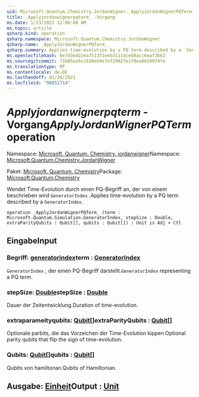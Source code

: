 ```yaml
---
uid: Microsoft.Quantum.Chemistry.JordanWigner._ApplyJordanWignerPQTerm_
title: _Applyjordanwignerpqterm_ -Vorgang
ms.date: 1/23/2021 12:00:00 AM
ms.topic: article
qsharp.kind: operation
qsharp.namespace: Microsoft.Quantum.Chemistry.JordanWigner
qsharp.name: _ApplyJordanWignerPQTerm_
qsharp.summary: Applies time-evolution by a PQ term described by a `GeneratorIndex`.
ms.openlocfilehash: 6e7d3e422ea751371eeb3111dce88acc6eaf3b62
ms.sourcegitcommit: 71605ea9cc630e84e7ef29027e1f0ea06299747e
ms.translationtype: MT
ms.contentlocale: de-DE
ms.lasthandoff: 01/26/2021
ms.locfileid: "98851714"
---
```

# <a name="_applyjordanwignerpqterm_-operation"></a><span data-ttu-id="d3a77-102">_Applyjordanwignerpqterm_ -Vorgang</span><span class="sxs-lookup"><span data-stu-id="d3a77-102">_ApplyJordanWignerPQTerm_ operation</span></span>

<span data-ttu-id="d3a77-103">Namespace: [Microsoft. Quantum. Chemistry. jordanwigner](xref:Microsoft.Quantum.Chemistry.JordanWigner)</span><span class="sxs-lookup"><span data-stu-id="d3a77-103">Namespace: [Microsoft.Quantum.Chemistry.JordanWigner](xref:Microsoft.Quantum.Chemistry.JordanWigner)</span></span>

<span data-ttu-id="d3a77-104">Paket: [Microsoft. Quantum. Chemistry](https://nuget.org/packages/Microsoft.Quantum.Chemistry)</span><span class="sxs-lookup"><span data-stu-id="d3a77-104">Package: [Microsoft.Quantum.Chemistry](https://nuget.org/packages/Microsoft.Quantum.Chemistry)</span></span>


<span data-ttu-id="d3a77-105">Wendet Time-Evolution durch einen PQ-Begriff an, der von einem beschrieben wird `GeneratorIndex` .</span><span class="sxs-lookup"><span data-stu-id="d3a77-105">Applies time-evolution by a PQ term described by a `GeneratorIndex`.</span></span>

```qsharp
operation _ApplyJordanWignerPQTerm_ (term : Microsoft.Quantum.Simulation.GeneratorIndex, stepSize : Double, extraParityQubits : Qubit[], qubits : Qubit[]) : Unit is Adj + Ctl
```


## <a name="input"></a><span data-ttu-id="d3a77-106">Eingabe</span><span class="sxs-lookup"><span data-stu-id="d3a77-106">Input</span></span>

### <a name="term--generatorindex"></a><span data-ttu-id="d3a77-107">Begriff: [generatorindex](xref:Microsoft.Quantum.Simulation.GeneratorIndex)</span><span class="sxs-lookup"><span data-stu-id="d3a77-107">term : [GeneratorIndex](xref:Microsoft.Quantum.Simulation.GeneratorIndex)</span></span>

<span data-ttu-id="d3a77-108">`GeneratorIndex` , der einen PQ-Begriff darstellt.</span><span class="sxs-lookup"><span data-stu-id="d3a77-108">`GeneratorIndex` representing a PQ term.</span></span>


### <a name="stepsize--double"></a><span data-ttu-id="d3a77-109">stepSize: [Double](xref:microsoft.quantum.lang-ref.double)</span><span class="sxs-lookup"><span data-stu-id="d3a77-109">stepSize : [Double](xref:microsoft.quantum.lang-ref.double)</span></span>

<span data-ttu-id="d3a77-110">Dauer der Zeitentwicklung.</span><span class="sxs-lookup"><span data-stu-id="d3a77-110">Duration of time-evolution.</span></span>


### <a name="extraparityqubits--qubit"></a><span data-ttu-id="d3a77-111">extraparameityqubits: [Qubit](xref:microsoft.quantum.lang-ref.qubit)[]</span><span class="sxs-lookup"><span data-stu-id="d3a77-111">extraParityQubits : [Qubit](xref:microsoft.quantum.lang-ref.qubit)[]</span></span>

<span data-ttu-id="d3a77-112">Optionale parbits, die das Vorzeichen der Time-Evolution kippen.</span><span class="sxs-lookup"><span data-stu-id="d3a77-112">Optional parity qubits that flip the sign of time-evolution.</span></span>


### <a name="qubits--qubit"></a><span data-ttu-id="d3a77-113">Qubits: [Qubit](xref:microsoft.quantum.lang-ref.qubit)[]</span><span class="sxs-lookup"><span data-stu-id="d3a77-113">qubits : [Qubit](xref:microsoft.quantum.lang-ref.qubit)[]</span></span>

<span data-ttu-id="d3a77-114">Qubits von hamiltonan.</span><span class="sxs-lookup"><span data-stu-id="d3a77-114">Qubits of Hamiltonian.</span></span>



## <a name="output--unit"></a><span data-ttu-id="d3a77-115">Ausgabe: [Einheit](xref:microsoft.quantum.lang-ref.unit)</span><span class="sxs-lookup"><span data-stu-id="d3a77-115">Output : [Unit](xref:microsoft.quantum.lang-ref.unit)</span></span>

